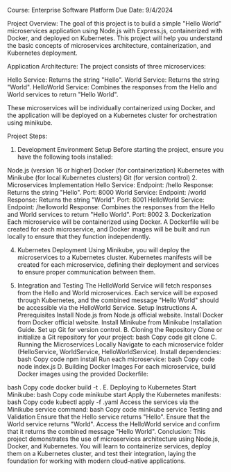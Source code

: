 Course: Enterprise Software Platform
Due Date: 9/4/2024

Project Overview:
The goal of this project is to build a simple "Hello World" microservices application using Node.js with Express.js, containerized with Docker, and deployed on Kubernetes. This project will help you understand the basic concepts of microservices architecture, containerization, and Kubernetes deployment.

Application Architecture:
The project consists of three microservices:

Hello Service: Returns the string "Hello".
World Service: Returns the string "World".
HelloWorld Service: Combines the responses from the Hello and World services to return "Hello World".

These microservices will be individually containerized using Docker, and the application will be deployed on a Kubernetes cluster for orchestration using minikube.

Project Steps:
1. Development Environment Setup
Before starting the project, ensure you have the following tools installed:

Node.js (version 16 or higher)
Docker (for containerization)
Kubernetes with Minikube (for local Kubernetes clusters)
Git (for version control)
2. Microservices Implementation
Hello Service:
Endpoint: /hello
Response: Returns the string "Hello".
Port: 8000
World Service:
Endpoint: /world
Response: Returns the string "World".
Port: 8001
HelloWorld Service:
Endpoint: /helloworld
Response: Combines the responses from the Hello and World services to return "Hello World".
Port: 8002
3. Dockerization
Each microservice will be containerized using Docker. A Dockerfile will be created for each microservice, and Docker images will be built and run locally to ensure that they function independently.

4. Kubernetes Deployment
Using Minikube, you will deploy the microservices to a Kubernetes cluster. Kubernetes manifests will be created for each microservice, defining their deployment and services to ensure proper communication between them.

5. Integration and Testing
The HelloWorld Service will fetch responses from the Hello and World microservices.
Each service will be exposed through Kubernetes, and the combined message "Hello World" should be accessible via the HelloWorld Service.
Setup Instructions
A. Prerequisites
Install Node.js from Node.js official website.
Install Docker from Docker official website.
Install Minikube from Minikube Installation Guide.
Set up Git for version control.
B. Cloning the Repository
Clone or initialize a Git repository for your project:
bash
Copy code
git clone <your-repository-url>
C. Running the Microservices Locally
Navigate to each microservice folder (HelloService, WorldService, HelloWorldService).
Install dependencies:
bash
Copy code
npm install
Run each microservice:
bash
Copy code
node index.js
D. Building Docker Images
For each microservice, build Docker images using the provided Dockerfile:

bash
Copy code
docker build -t <service-name> .
E. Deploying to Kubernetes
Start Minikube:
bash
Copy code
minikube start
Apply the Kubernetes manifests:
bash
Copy code
kubectl apply -f <manifest-file>.yaml
Access the services via the Minikube service command:
bash
Copy code
minikube service <service-name>
Testing and Validation
Ensure that the Hello service returns "Hello".
Ensure that the World service returns "World".
Access the HelloWorld service and confirm that it returns the combined message "Hello World".
Conclusion:
This project demonstrates the use of microservices architecture using Node.js, Docker, and Kubernetes. You will learn to containerize services, deploy them on a Kubernetes cluster, and test their integration, laying the foundation for working with modern cloud-native applications.